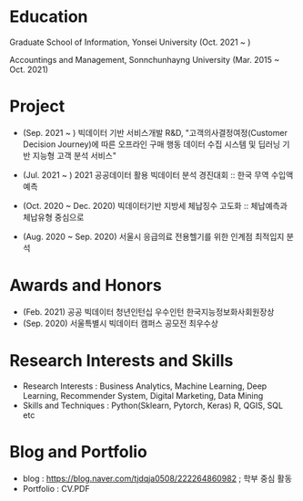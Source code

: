 # Education
Graduate School of Information, Yonsei University (Oct. 2021 ~ )

Accountings and Management, Sonnchunhayng University (Mar. 2015 ~ Oct. 2021)


# Project
- (Sep. 2021 ~ ) 빅데이터 기반 서비스개발 R&D, "고객의사결정여정(Customer Decision Journey)에 따른 오프라인 구매 행동 데이터 수집 시스템 및 딥러닝 기반 지능형 고객 분석 서비스"

- (Jul. 2021 ~ ) 2021 공공데이터 활용 빅데이터 분석 경진대회 :: 한국 무역 수입액 예측

- (Oct. 2020 ~ Dec. 2020) 빅데이터기반 지방세 체납징수 고도화 :: 체납예측과 체납유형 중심으로 

- (Aug. 2020 ~ Sep. 2020) 서울시 응급의료 전용헬기를 위한 인계점 최적입지 분석

# Awards and Honors
- (Feb. 2021) 공공 빅데이터 청년인턴십 우수인턴 한국지능정보화사회원장상
- (Sep. 2020) 서울특별시 빅데이터 캠퍼스 공모전 최우수상 

# Research Interests and Skills
- Research Interests : Business Analytics, Machine Learning, Deep Learning, Recommender System, Digital Marketing, Data Mining
- Skills and Techniques : Python(Sklearn, Pytorch, Keras)  R, QGIS, SQL etc

# Blog and Portfolio
- blog : https://blog.naver.com/tjdqja0508/222264860982 ; 학부 중심 활동
- Portfolio : CV.PDF






<!---
sbkim508/sbkim508 is a ✨ special ✨ repository because its `README.md` (this file) appears on your GitHub profile.
You can click the Preview link to take a look at your changes.
--->
